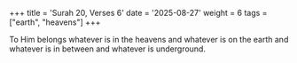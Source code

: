 +++
title = 'Surah 20, Verses 6'
date = '2025-08-27'
weight = 6
tags = ["earth", "heavens"]
+++

To Him belongs whatever is in the heavens and whatever is on the earth and whatever is in between and whatever is underground.